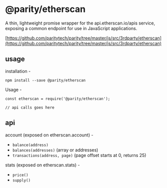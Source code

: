 # @parity/etherscan

A thin, lightweight promise wrapper for the api.etherscan.io/apis service, exposing a common endpoint for use in JavaScript applications.

[https://github.com/paritytech/parity/tree/master/js/src/3rdparty/etherscan](https://github.com/paritytech/parity/tree/master/js/src/3rdparty/etherscan)

## usage

installation -

```
npm install --save @parity/etherscan
```

Usage -

```
const etherscan = require('@parity/etherscan');

// api calls goes here
```

## api

account (exposed on etherscan.account) -

- `balance(address)`
- `balances(addresses)` (array or addresses)
- `transactions(address, page)` (page offset starts at 0, returns 25)

stats (exposed on etherscan.stats) -

- `price()`
- `supply()`
